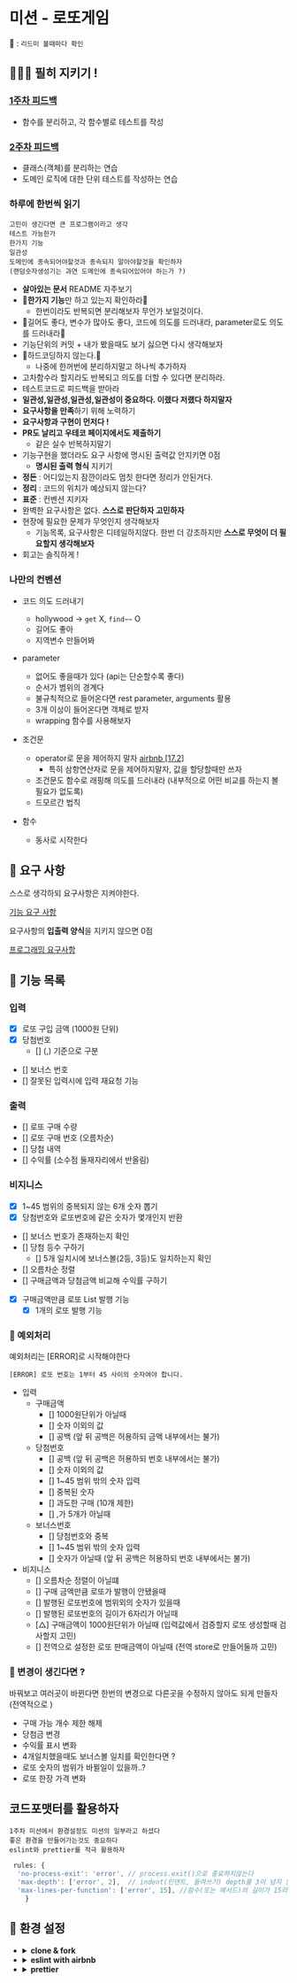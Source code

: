 # 미션 - 로또게임

📍 : `리드미 볼때마다 확인`

## 🚨🚨🚨 필히 지키기 !

### [1주차 피드백](https://docs.google.com/document/d/1DWiROxxsQpE2p5BtnM0JJZ55RyzNmeZLDsEtdChyHbw/edit)

- 함수를 분리하고, 각 함수별로 테스트를 작성

### [2주차 피드백](https://docs.google.com/document/d/1mbmVtUvdD54qPcgeDtoFYOO_Y2_CZDkBZ5uSqPimZ-o/edit)

- 클래스(객체)를 분리하는 연습
- 도메인 로직에 대한 단위 테스트를 작성하는 연습

### 하루에 한번씩 읽기

```
고민이 생긴다면 큰 프로그램이라고 생각
테스트 가능한가
한가지 기능
일관성
도메인에 종속되어야할것과 종속되지 말아야할것을 확인하자
(랜덤숫자생성기는 과연 도메인에 종속되어있어야 하는가 ?)
```

- **살아있는 문서** README 자주보기
- 📍**한가지 기능**만 하고 있는지 확인하라📍
  - 한번이라도 반복되면 분리해보자 무언가 보일것이다.
- 📍길어도 좋다, 변수가 많아도 좋다, 코드에 의도를 드러내라, parameter로도 의도를 드러내라📍
- 기능단위의 커밋 + 내가 봤을때도 보기 싫으면 다시 생각해보자
- 📍하드코딩하지 않는다.📍
  - 나중에 한꺼번에 분리하지말고 하나씩 추가하자
- 고차함수라 할지라도 반복되고 의도를 더할 수 있다면 분리하라.
- 테스트코드로 피드백을 받아라
- **일관성,일관성,일관성,일관성이 중요하다. 이랬다 저랬다 하지말자**
- **요구사항을 만족**하기 위해 노력하기
- **요구사항과 구현이 먼저다 !**
- **PR도 날리고 우테코 페이지에서도 제출하기**
  - 같은 실수 반복하지말기
- 기능구현을 했더라도 요구 사항에 명시된 출력값 안지키면 0점
  - **명시된 출력 형식** 지키기
- **정돈** : 어디있는지 잠깐이라도 멈칫 한다면 정리가 안된거다.
- **정리** : 코드의 위치가 예상되지 않는다?
- **표준** : 컨벤션 지키자
- 완벽한 요구사항은 없다. **스스로 판단하자 고민하자**
- 현장에 필요한 문제가 무엇인지 생각해보자
  - 기능목록, 요구사항은 디테일하지않다. 한번 더 강조하지만 **스스로 무엇이 더 필요할지 생각해보자**
- 회고는 솔직하게 !

### 나만의 컨벤션

- 코드 의도 드러내기

  - hollywood -> `get` X, `find~~` O
  - 길어도 좋아
  - 지역변수 만들어봐

- parameter

  - 없어도 좋을때가 있다 (api는 단순할수록 좋다)
  - 순서가 볌위의 경계다
  - 불규칙적으로 들어온다면 rest parameter, arguments 활용
  - 3개 이상이 들어온다면 객체로 받자
  - wrapping 함수를 사용해보자

- 조건문

  - operator로 문을 제어하지 말자 [airbnb [17.2]](https://github.com/airbnb/javascript#control-statements--value-selection)
    - 특히 삼항연산자로 문을 제어하지말자, 값을 할당할때만 쓰자
  - 조건문도 함수로 래핑해 의도를 드러내라 (내부적으로 어떤 비교를 하는지 볼 필요가 없도록)
  - 드모르간 법칙

- 함수
  - 동사로 시작한다

## 🎯 요구 사항

스스로 생각하되 요구사항은 지켜야한다.

[기능 요구 사항](https://github.com/DOKIDOKI-b/javascript-lotto-6#-%EA%B8%B0%EB%8A%A5-%EC%9A%94%EA%B5%AC-%EC%82%AC%ED%95%AD)

요구사항의 **입출력 양식**을 지키지 않으면 0점

[프로그래밍 요구사항](https://github.com/DOKIDOKI-b/javascript-lotto-6#-%ED%94%84%EB%A1%9C%EA%B7%B8%EB%9E%98%EB%B0%8D-%EC%9A%94%EA%B5%AC-%EC%82%AC%ED%95%AD)

## 🚀 기능 목록

### 입력

- [x] 로또 구입 금액 (1000원 단위)
- [x] 당첨번호
  - [] (,) 기준으로 구분
- [] 보너스 번호
- [] 잘못된 입력시에 입력 재요청 기능

### 출력

- [] 로또 구매 수량
- [] 로또 구매 번호 (오름차순)
- [] 당첨 내역
- [] 수익률 (소수점 둘재자리에서 반올림)

### 비지니스

- [x] 1~45 범위의 중복되지 않는 6개 숫자 뽑기
- [x] 당첨번호와 로또번호에 같은 숫자가 몇개인지 반환
- [] 보너스 번호가 존재하는지 확인
- [] 당첨 등수 구하기
  - [] 5개 일치시에 보너스볼(2등, 3등)도 일치하는지 확인
- [] 오름차순 정렬
- [] 구매금액과 당첨금액 비교해 수익률 구하기
- [x] 구매금액만큼 로또 List 발행 기능
  - [x] 1개의 로또 발행 기능

### 🚧 예외처리

예외처리는 [ERROR]로 시작해야한다

```
[ERROR] 로또 번호는 1부터 45 사이의 숫자여야 합니다.
```

- 입력
  - 구매금액
    - [] 1000원단위가 아닐때
    - [] 숫자 이외의 값
    - [] 공백 (앞 뒤 공백은 허용하되 금액 내부에서는 불가)
  - 당첨번호
    - [] 공백 (앞 뒤 공백은 허용하되 번호 내부에서는 불가)
    - [] 숫자 이외의 값
    - [] 1~45 범위 밖의 숫자 입력
    - [] 중복된 숫자
    - [] 과도한 구매 (10개 제한)
    - [] ,가 5개가 아닐때
  - 보너스번호
    - [] 당첨번호와 중복
    - [] 1~45 범위 밖의 숫자 입력
    - [] 숫자가 아닐때 (앞 뒤 공백은 허용하되 번호 내부에서는 불가)
- 비지니스
  - [] 오름차순 정렬이 아닐떄
  - [] 구매 금액만큼 로또가 발행이 안됐을때
  - [] 발행된 로또번호에 범위외의 숫자가 있을때
  - [] 발행된 로또번호의 길이가 6자리가 아닐때
  - [△] 구매금액이 1000원단위가 아닐때 (입력값에서 검증할지 로또 생성할때 검사할지 고민)
  - [] 전역으로 설정한 로또 판매금액이 아닐때 (전역 store로 만들어둘까 고민)

### 🤔 변경이 생긴다면 ?

바꿔보고 여러곳이 바뀐다면 한번의 변경으로 다른곳을 수정하지 않아도 되게 만들자 (전역적으로 )

- 구매 가능 개수 제한 해제
- 당첨금 변경
- 수익률 표시 변화
- 4개일치했을때도 보너스볼 일치를 확인한다면 ?
- 로또 숫자의 범위가 바뀔일이 있을까..?
- 로또 한장 가격 변화

## 코드포맷터를 활용하자

```
1주차 미션에서 환경설정도 미션의 일부라고 하셨다
좋은 환경을 만들어가는것도 중요하다
eslint와 prettier를 적극 활용하자
```

```js
 rules: {
  'no-process-exit': 'error', // process.exit()으로 종료하지않는다
  'max-depth': ['error', 2],  // indent(인덴트, 들여쓰기) depth를 3이 넘지 않도록 구현한다. 2까지만 허용한다.
  'max-lines-per-function': ['error', 15], //함수(또는 메서드)의 길이가 15라인을 넘어가지 않도록 구현한다.
    }
```

## 🧱 환경 설정

- <details>
    <summary><b>clone & fork</b></summary>
    `git clone ${repo url}`
    `git checkout -b DOKIDOKI-b`
  </details>
- <details>
    <summary><b>eslint with airbnb</b></summary>
    `npm install --save-dev eslint`
    `npx install-peerdeps --dev eslint-config-airbnb`
    필요한 디펜던시 확인
    `npm info "eslint-config-airbnb@latest" peerDependencies`
  </details>
- <details>
    <summary><b>prettier</b></summary>
    `npm install --save-dev prettier`
  </details>
